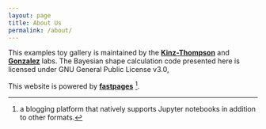 ```yaml
---
layout: page
title: About Us
permalink: /about/
---
```


This examples toy gallery is maintained by the **[Kinz-Thompson](https://ckinzthompson.github.io/)** and **[Gonzalez](http://www.columbia.edu/cu/chemistry/groups/gonzalez/)** labs. 
The Bayesian shape calculation code presented here is licensed under GNU General Public License v3.0,


This website is powered by **[fastpages](https://github.com/fastai/fastpages)** [^1].



[^1]:a blogging platform that natively supports Jupyter notebooks in addition to other formats.
